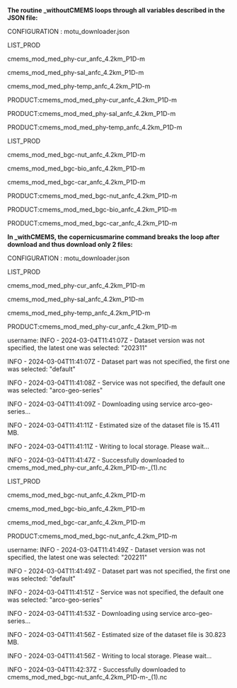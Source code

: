 **The routine _withoutCMEMS loops through all variables described in the JSON file:**

CONFIGURATION : motu_downloader.json

LIST_PROD 

cmems_mod_med_phy-cur_anfc_4.2km_P1D-m

cmems_mod_med_phy-sal_anfc_4.2km_P1D-m

cmems_mod_med_phy-temp_anfc_4.2km_P1D-m

PRODUCT:cmems_mod_med_phy-cur_anfc_4.2km_P1D-m

PRODUCT:cmems_mod_med_phy-sal_anfc_4.2km_P1D-m

PRODUCT:cmems_mod_med_phy-temp_anfc_4.2km_P1D-m

LIST_PROD 

cmems_mod_med_bgc-nut_anfc_4.2km_P1D-m

cmems_mod_med_bgc-bio_anfc_4.2km_P1D-m

cmems_mod_med_bgc-car_anfc_4.2km_P1D-m

PRODUCT:cmems_mod_med_bgc-nut_anfc_4.2km_P1D-m

PRODUCT:cmems_mod_med_bgc-bio_anfc_4.2km_P1D-m

PRODUCT:cmems_mod_med_bgc-car_anfc_4.2km_P1D-m






**In _withCMEMS, the copernicusmarine command breaks the loop after download and thus download only 2 files:**


CONFIGURATION : motu_downloader.json

LIST_PROD

cmems_mod_med_phy-cur_anfc_4.2km_P1D-m

cmems_mod_med_phy-sal_anfc_4.2km_P1D-m

cmems_mod_med_phy-temp_anfc_4.2km_P1D-m

PRODUCT:cmems_mod_med_phy-cur_anfc_4.2km_P1D-m

username: INFO - 2024-03-04T11:41:07Z - Dataset version was not specified, the latest one was selected: "202311"

INFO - 2024-03-04T11:41:07Z - Dataset part was not specified, the first one was selected: "default"

INFO - 2024-03-04T11:41:08Z - Service was not specified, the default one was selected: "arco-geo-series"

INFO - 2024-03-04T11:41:09Z - Downloading using service arco-geo-series...

INFO - 2024-03-04T11:41:11Z - Estimated size of the dataset file is 15.411 MB.

INFO - 2024-03-04T11:41:11Z - Writing to local storage. Please wait...

INFO - 2024-03-04T11:41:47Z - Successfully downloaded to cmems_mod_med_phy-cur_anfc_4.2km_P1D-m-_(1).nc

LIST_PROD

cmems_mod_med_bgc-nut_anfc_4.2km_P1D-m

cmems_mod_med_bgc-bio_anfc_4.2km_P1D-m

cmems_mod_med_bgc-car_anfc_4.2km_P1D-m

PRODUCT:cmems_mod_med_bgc-nut_anfc_4.2km_P1D-m

username: INFO - 2024-03-04T11:41:49Z - Dataset version was not specified, the latest one was selected: "202211"

INFO - 2024-03-04T11:41:49Z - Dataset part was not specified, the first one was selected: "default"

INFO - 2024-03-04T11:41:51Z - Service was not specified, the default one was selected: "arco-geo-series"

INFO - 2024-03-04T11:41:53Z - Downloading using service arco-geo-series...

INFO - 2024-03-04T11:41:56Z - Estimated size of the dataset file is 30.823 MB.

INFO - 2024-03-04T11:41:56Z - Writing to local storage. Please wait...

INFO - 2024-03-04T11:42:37Z - Successfully downloaded to cmems_mod_med_bgc-nut_anfc_4.2km_P1D-m-_(1).nc


